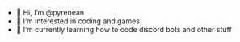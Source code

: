 - 👋 Hi, I’m @pyrenean
- 👀 I’m interested in coding and games
- 🌱 I’m currently learning how to code discord bots and other stuff

<!---
pyrenean/pyrenean is a ✨ special ✨ repository because its `README.md` (this file) appears on your GitHub profile.
You can click the Preview link to take a look at your changes.
--->
